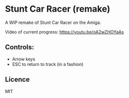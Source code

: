 # Stunt Car Racer (remake)

A WIP remake of Stunt Car Racer on the Amiga.

Video of current progress: https://youtu.be/oA2wZHOYaAs


## Controls: 
* Arrow keys
* ESC to return to track (in a fashion)


## Licence
MIT
